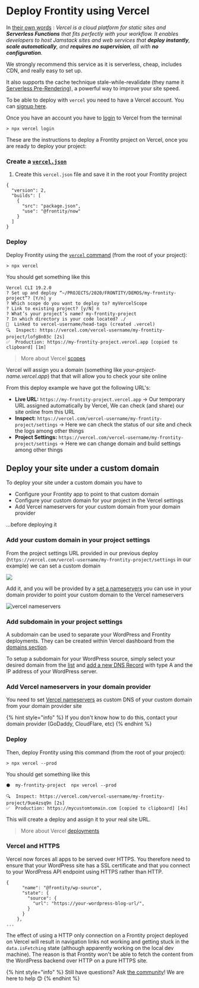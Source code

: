 # Deploy Frontity using Vercel

In [their own words](https://vercel.com/docs) : _Vercel is a cloud platform for static sites and **Serverless Functions** that fits perfectly with your workflow. It enables developers to host Jamstack sites and web services that **deploy instantly**, **scale automatically**, and **requires no supervision**, all with **no configuration**._

We strongly recommend this service as it is serverless, cheap, includes CDN, and really easy to set up.

It also supports the cache technique stale-while-revalidate \(they name it [Serverless Pre-Rendering](https://vercel.com/blog/serverless-pre-rendering)\), a powerful way to improve your site speed.

To be able to deploy with `vercel` you need to have a Vercel account. You can [signup here](https://vercel.com/signup).

Once you have an account you have to [login](https://vercel.com/docs/cli#commands/login) to Vercel from the terminal

```text
> npx vercel login
```

These are the instructions to deploy a Frontity project on Vercel, once you are ready to deploy your project:

### Create a [`vercel.json`](https://vercel.com/docs/configuration#introduction/configuration-reference)

1. Create this `vercel.json` file and save it in the root your Frontity project

```text
{
  "version": 2,
  "builds": [
    {
      "src": "package.json",
      "use": "@frontity/now"
    }
  ]
}
```

### Deploy

Deploy Frontity using the [`vercel` command](https://vercel.com/docs/cli#getting-started) \(from the root of your project\):

```text
> npx vercel
```

You should get something like this

```text
Vercel CLI 19.2.0
? Set up and deploy “~/PROJECTS/2020/FRONTITY/DEMOS/my-frontity-project”? [Y/n] y
? Which scope do you want to deploy to? myVercelScope
? Link to existing project? [y/N] n
? What’s your project’s name? my-frontity-project
? In which directory is your code located? ./
🔗  Linked to vercel-username/head-tags (created .vercel)
🔍  Inspect: https://vercel.com/vercel-username/my-frontity-project/lofg8n03c [2s]
✅  Production: https://my-frontity-project.vercel.app [copied to clipboard] [1m]
```

> More about Vercel [scopes ](https://vercel.com/docs/v2/platform/users-and-teams)

Vercel will assign you a domain \(something like _your-project-name.vercel.app_\) that that will allow you to check your site online

From this deploy example we have got the following URL's:

* **Live URL:** `https://my-frontity-project.vercel.app` → Our temporary URL assigned automatically by Vercel, We can check \(and share\) our site online from this URL
* **Inspect:** `https://vercel.com/vercel-username/my-frontity-project/settings` → Here we can check the status of our site and check the logs among other things
* **Project Settings:** `https://vercel.com/vercel-username/my-frontity-project/settings` → Here we can change domain and build settings among other things

## Deploy your site under a custom domain

To deploy your site under a custom domain you have to

* Configure your Frontity app to point to that custom domain
* Configure your custom domain for your project in the Vercel settings
* Add Vercel nameservers for your custom domain from your domain provider

...before deploying it

### Add your custom domain in your project settings

From the project settings URL provided in our previous deploy \(`https://vercel.com/vercel-username/my-frontity-project/settings` in our example\) we can set a custom domain

![](https://frontity.org/wp-content/uploads/2021/04//now-projects-settings.png)

Add it, and you will be provided by a [set a nameservers](https://vercel.com/docs/v2/custom-domains#step-4:-configuring-the-domain) you can use in your domain provider to point your custom domain to the Vercel nameservers

![vercel nameservers](https://frontity.org/wp-content/uploads/2021/04//vercel-nameservers.png)

### Add subdomain in your project settings

A subdomain can be used to separate your WordPress and Frontity deployments. They can be created within Vercel dashboard from the [domains section](https://vercel.com/dashboard/domains/).

To setup a subdomain for your WordPress source, simply select your desired domain from the [list](https://vercel.com/dashboard/domains/) and [add a new DNS Record](https://vercel.com/docs/v2/custom-domains#step-2:-add-dns-record) with type A and the IP address of your WordPress server.

### Add Vercel nameservers in your domain provider

You need to set [Vercel nameservers](https://vercel.com/docs/v2/custom-domains/#option-2:-using-external-nameservers) as custom DNS of your custom domain from your domain provider site

{% hint style="info" %}
If you don't know how to do this, contact your domain provider \(GoDaddy, CloudFlare, etc\)
{% endhint %}

### Deploy

Then, deploy Frontity using this command \(from the root of your project\):

```text
> npx vercel --prod
```

You should get something like this

```text
⬢  my-frontity-project  npx vercel --prod

🔍  Inspect: https://vercel.com/vercel-username/my-frontity-project/9ue4zsq9n [2s]
✅  Production: https://mycustomtomain.com [copied to clipboard] [4s]
```

This will create a deploy and assign it to your real site URL.

> More about Vercel [deployments](https://vercel.com/docs/v2/platform/deployments)

### Vercel and HTTPS

Vercel now forces all apps to be served over HTTPS. You therefore need to ensure that your WordPress site has a SSL certificate and that you connect to your WordPress API endpoint using HTTPS rather than HTTP.

```text
{
      "name": "@frontity/wp-source",
      "state": {
        "source": {
          "url": "https://your-wordpress-blog-url/",
        }
      }
    },
...
```

The effect of using a HTTP only connection on a Frontity project deployed on Vercel will result in navigation links not working and getting stuck in the `data.isFetching` state \(although apparently working on the local dev machine\). The reason is that Frontity won't be able to fetch the content from the WordPress backend over HTTP on a pure HTTPS site.

{% hint style="info" %}
Still have questions? Ask [the community](https://community.frontity.org/)! We are here to help 😊
{% endhint %}

